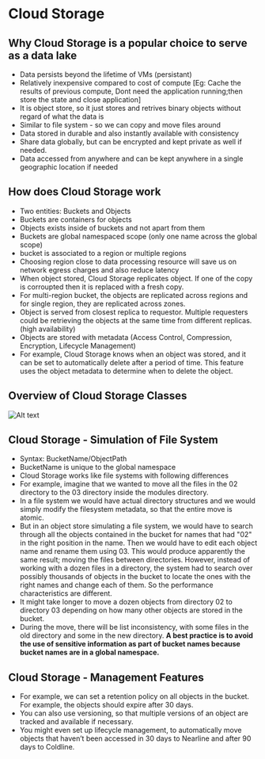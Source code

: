 # Cloud Storage

## Why Cloud Storage is a popular choice to serve as a data lake

- Data persists beyond the lifetime of VMs (persistant)
- Relatively inexpensive compared to cost of compute [Eg: Cache the results of previous compute, Dont need the application running;then store the state and close application]
- It is object store, so it just stores and retrives binary objects without regard of what the data is
- Similar to file system - so we can copy and move files around
- Data stored in durable and also instantly available with consistency
- Share data globally, but can be encrypted and kept private as well if needed.
- Data accessed from anywhere and can be kept anywhere in a single geographic location if needed

## How does Cloud Storage work

- Two entities: Buckets and Objects
- Buckets are containers for objects
- Objects exists inside of buckets and not apart from them
- Buckets are global namespaced scope (only one name across the global scope)
- bucket is associated to a region or multiple regions
- Choosing region close to data processing resource will save us on network egress charges and also reduce latency
- When object stored, Cloud Storage replicates object. If one of the copy is corroupted then it is replaced with a fresh copy.
- For multi-region bucket, the objects are replicated across regions and for single region, they are replicated across zones.
- Object is served from closest replica to requestor. Multiple requesters could be retrieving the objects at the same time from different replicas. (high availability)
- Objects are stored with metadata (Access Control, Compression, Encryption, Lifecycle Management)
- For example, Cloud Storage knows when an object was stored, and it can be set to automatically delete after a period of time. This feature uses the object metadata to determine when to delete the object.

## Overview of Cloud Storage Classes

![Alt text](./Storage-classes.png)

## Cloud Storage - Simulation of File System

- Syntax: BucketName/ObjectPath
- BucketName is unique to the global namespace
- Cloud Storage works like file systems with following differences
- For example, imagine that we wanted to move all the files in the 02 directory to the 03 directory inside the modules directory.
- In a file system we would have actual directory structures and we would simply modify the filesystem metadata, so that the entire move is atomic.
- But in an object store simulating a file system, we would have to search through all the objects contained in the bucket for names that had "02" in the right position in the name. Then we would have to edit each object name and rename them using 03. This would produce apparently the same result; moving the files between directories. However, instead of working with a dozen files in a directory, the system had to search over possibly thousands of objects in the bucket to locate the ones with the right names and change each of them. So the performance characteristics are different.
- It might take longer to move a dozen objects from directory 02 to directory 03 depending on how many other objects are stored in the bucket.
- During the move, there will be list inconsistency, with some files in the old directory and some in the new directory.
**A best practice is to avoid the use of sensitive information as part of bucket names because bucket names are in a global namespace.**

## Cloud Storage - Management Features

- For example, we can set a retention policy on all objects in the bucket. For example, the objects should expire after 30 days.
- You can also use versioning, so that multiple versions of an object are tracked and available if necessary.
- You might even set up lifecycle management, to automatically move objects that haven’t been accessed in 30 days to Nearline and after 90 days to Coldline.
